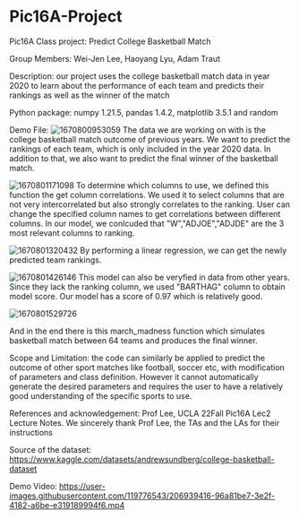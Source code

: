 # Pic16A-Project
Pic16A Class project: Predict College Basketball Match

Group Members: Wei-Jen Lee, Haoyang Lyu, Adam Traut

Description: our project uses the college basketball match data in year 2020 to learn about the performance of each team and predicts their rankings as well as the winner of the match

Python package: numpy 1.21.5, pandas 1.4.2, matplotlib 3.5.1 and random

Demo File:
![1670800953059](https://user-images.githubusercontent.com/119776543/206935032-a6733060-da44-4497-a411-91d2b0af692c.png)
The data we are working on with is the college basketball match outcome of previous years. We want to predict the rankings of each team, which is only included in the year 2020 data. In addition to that, we also want to predict the final winner of the basketball match.

![1670801171098](https://user-images.githubusercontent.com/119776543/206935189-cde8e737-b294-44de-a011-4177b18fb1aa.png)
To determine which columns to use, we defined this function the get column correlations. We used it to select columns that are not very intercorrelated but also strongly correlates to the ranking. User can change the specified column names to get correlations between different columns.
In our model, we conlcuded that "W","ADJOE","ADJDE" are the 3 most relevant columns to ranking.

![1670801320432](https://user-images.githubusercontent.com/119776543/206935298-3cc5153d-fb29-4f95-abf7-42592f5f173f.png)
By performing a linear regression, we can get the newly predicted team rankings.

![1670801426146](https://user-images.githubusercontent.com/119776543/206935383-4d88e42f-a1d1-444d-907a-6e2a0248e910.png)
This model can also be veryfied in data from other years. Since they lack the ranking column, we used "BARTHAG" column to obtain model score. Our model has a score of 0.97 which is relatively good.

![1670801529726](https://user-images.githubusercontent.com/119776543/206935466-122f3b7f-4878-4297-b7ca-1e419cb0a424.png)

And in the end there is this march_madness function which simulates basketball match between 64 teams and produces the final winner.

Scope and Limitation: the code can similarly be applied to predict the outcome of other sport matches like football, soccer etc, with modification of parameters and class definition. However it cannot automatically generate the desired parameters and requires the user to have a relatively good understanding of the specific sports to use.

References and acknowledgement: Prof Lee, UCLA 22Fall Pic16A Lec2 Lecture Notes.
                                We sincerely thank Prof Lee, the TAs and the LAs for their instructions
                              
Source of the dataset: https://www.kaggle.com/datasets/andrewsundberg/college-basketball-dataset

Demo Video:
https://user-images.githubusercontent.com/119776543/206939416-96a81be7-3e2f-4182-a6be-e319189994f6.mp4


